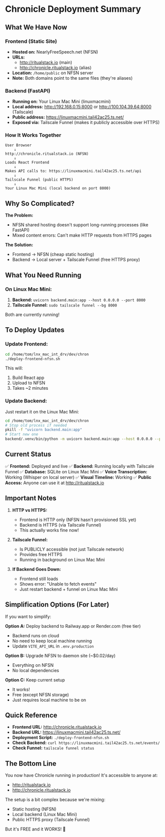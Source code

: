 # Chronicle Deployment Summary

## What We Have Now

### Frontend (Static Site)
- **Hosted on:** NearlyFreeSpeech.net (NFSN)
- **URLs:** 
  - http://ritualstack.io (main)
  - http://chronicle.ritualstack.io (alias)
- **Location:** `/home/public` on NFSN server
- **Note:** Both domains point to the same files (they're aliases)

### Backend (FastAPI)
- **Running on:** Your Linux Mac Mini (linuxmacmini)
- **Local address:** http://192.168.0.15:8000 or http://100.104.39.64:8000 (Tailscale)
- **Public address:** https://linuxmacmini.tail42ac25.ts.net/
- **Exposed via:** Tailscale Funnel (makes it publicly accessible over HTTPS)

### How It Works Together

```
User Browser
    ↓
http://chronicle.ritualstack.io (NFSN)
    ↓
Loads React Frontend
    ↓
Makes API calls to: https://linuxmacmini.tail42ac25.ts.net/api
    ↓
Tailscale Funnel (public HTTPS)
    ↓
Your Linux Mac Mini (local backend on port 8000)
```

## Why So Complicated?

**The Problem:** 
- NFSN shared hosting doesn't support long-running processes (like FastAPI)
- Mixed content errors: Can't make HTTP requests from HTTPS pages

**The Solution:**
- Frontend → NFSN (cheap static hosting)
- Backend → Local server + Tailscale Funnel (free HTTPS proxy)

## What You Need Running

### On Linux Mac Mini:
1. **Backend:** `uvicorn backend.main:app --host 0.0.0.0 --port 8000`
2. **Tailscale Funnel:** `sudo tailscale funnel --bg 8000`

Both are currently running!

## To Deploy Updates

### Update Frontend:
```bash
cd /home/tom/lnx_mac_int_drv/dev/chron
./deploy-frontend-nfsn.sh
```
This will:
1. Build React app
2. Upload to NFSN
3. Takes ~2 minutes

### Update Backend:
Just restart it on the Linux Mac Mini:
```bash
cd /home/tom/lnx_mac_int_drv/dev/chron
# Stop old process if needed
pkill -f "uvicorn backend.main:app"
# Start new one
backend/.venv/bin/python -m uvicorn backend.main:app --host 0.0.0.0 --port 8000 --reload &
```

## Current Status

✅ **Frontend:** Deployed and live
✅ **Backend:** Running locally with Tailscale Funnel
✅ **Database:** SQLite on Linux Mac Mini
✅ **Voice Transcription:** Working (Whisper on local server)
✅ **Visual Timeline:** Working
✅ **Public Access:** Anyone can use it at http://ritualstack.io

## Important Notes

1. **HTTP vs HTTPS:** 
   - Frontend is HTTP only (NFSN hasn't provisioned SSL yet)
   - Backend is HTTPS (via Tailscale Funnel)
   - This actually works fine now!

2. **Tailscale Funnel:**
   - Is PUBLICLY accessible (not just Tailscale network)
   - Provides free HTTPS
   - Running in background on Linux Mac Mini

3. **If Backend Goes Down:**
   - Frontend still loads
   - Shows error: "Unable to fetch events"
   - Just restart backend + funnel on Linux Mac Mini

## Simplification Options (For Later)

If you want to simplify:

**Option A:** Deploy backend to Railway.app or Render.com (free tier)
- Backend runs on cloud
- No need to keep local machine running
- Update `VITE_API_URL` in `.env.production`

**Option B:** Upgrade NFSN to daemon site (~$0.02/day)
- Everything on NFSN
- No local dependencies

**Option C:** Keep current setup
- It works!
- Free (except NFSN storage)
- Just requires local machine to be on

## Quick Reference

- **Frontend URL:** http://chronicle.ritualstack.io
- **Backend URL:** https://linuxmacmini.tail42ac25.ts.net/
- **Deployment Script:** `./deploy-frontend-nfsn.sh`
- **Check Backend:** `curl https://linuxmacmini.tail42ac25.ts.net/events/`
- **Check Funnel:** `tailscale funnel status`

## The Bottom Line

You now have Chronicle running in production! It's accessible to anyone at:
- http://ritualstack.io
- http://chronicle.ritualstack.io

The setup is a bit complex because we're mixing:
- Static hosting (NFSN)
- Local backend (Linux Mac Mini)  
- Public HTTPS proxy (Tailscale Funnel)

But it's FREE and it WORKS! 🎉
